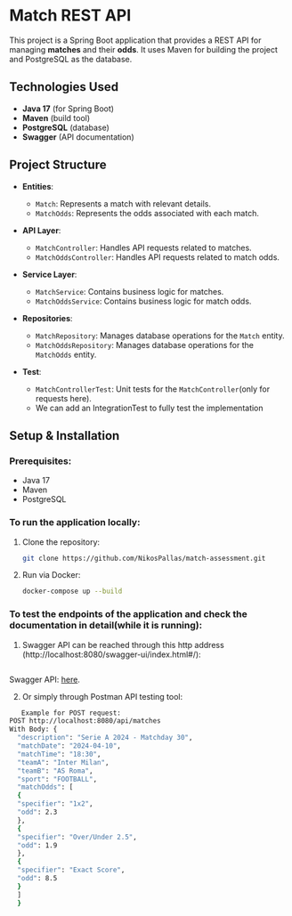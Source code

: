 # Match REST API

This project is a Spring Boot application that provides a REST API for managing **matches** and their **odds**. It uses Maven for building the project and PostgreSQL as the database.

## Technologies Used
- **Java 17** (for Spring Boot)
- **Maven** (build tool)
- **PostgreSQL** (database)
- **Swagger** (API documentation)

## Project Structure

- **Entities**:
    - `Match`: Represents a match with relevant details.
    - `MatchOdds`: Represents the odds associated with each match.

- **API Layer**:
    - `MatchController`: Handles API requests related to matches.
    - `MatchOddsController`: Handles API requests related to match odds.

- **Service Layer**:
    - `MatchService`: Contains business logic for matches.
    - `MatchOddsService`: Contains business logic for match odds.

- **Repositories**:
    - `MatchRepository`: Manages database operations for the `Match` entity.
    - `MatchOddsRepository`: Manages database operations for the `MatchOdds` entity.

- **Test**:
    - `MatchControllerTest`: Unit tests for the `MatchController`(only for requests here).
    -  We can add an IntegrationTest to fully test the implementation

## Setup & Installation

### Prerequisites:
- Java 17
- Maven
- PostgreSQL

### To run the application locally:

1. Clone the repository:
   ```bash
   git clone https://github.com/NikosPallas/match-assessment.git
   
2. Run via Docker: 
   ```bash
   docker-compose up --build

### To test the endpoints of the application and check the documentation in detail(while it is running):
    
1. Swagger API can be reached through this http address (http://localhost:8080/swagger-ui/index.html#/):
   ```bash
Swagger API: [here](http://localhost:8080/swagger-ui/index.html#/).

2. Or simply through Postman API testing tool:
 ```bash 
    Example for POST request:
POST http://localhost:8080/api/matches
With Body: {
   "description": "Serie A 2024 - Matchday 30",
   "matchDate": "2024-04-10",
   "matchTime": "18:30",
   "teamA": "Inter Milan",
   "teamB": "AS Roma",
   "sport": "FOOTBALL",
   "matchOdds": [
   {
   "specifier": "1x2",
   "odd": 2.3
   },
   {
   "specifier": "Over/Under 2.5",
   "odd": 1.9
   },
   {
   "specifier": "Exact Score",
   "odd": 8.5
   }
   ]
   }


